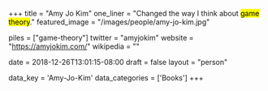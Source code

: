 +++
title = "Amy Jo Kim"
one_liner = "Changed the way I think about <mark>game theory</mark>."
featured_image = "/images/people/amy-jo-kim.jpg"

piles = ["game-theory"]
twitter = "amyjokim"
website = "https://amyjokim.com/"
wikipedia = ""

date = 2018-12-26T13:01:15-08:00
draft = false
layout = "person"

data_key = 'Amy-Jo-Kim'
data_categories = ['Books']
+++

